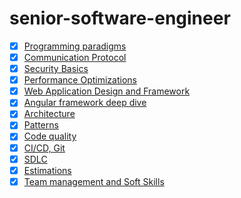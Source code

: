 # senior-software-engineer

- [x] [Programming paradigms](https://github.com/bmarvinb/js-senior-grow/tree/master/programming-paradigms)
- [x] [Communication Protocol](https://github.com/bmarvinb/js-senior-grow/tree/master/communication-protocols)
- [x] [Security Basics](https://github.com/bmarvinb/js-senior-grow/tree/master/security-basics)
- [x] [Performance Optimizations](https://github.com/bmarvinb/js-senior-grow/tree/master/performance)
- [x] [Web Application Design and Framework](https://github.com/bmarvinb/js-senior-grow/tree/master/web-application-design)
- [x] [Angular framework deep dive](https://github.com/bmarvinb/js-senior-grow/tree/master/angular)
- [x] [Architecture](https://github.com/bmarvinb/js-senior-grow/tree/master/architecture)
- [x] [Patterns](https://github.com/bmarvinb/js-senior-grow/tree/master/patterns)
- [x] [Code quality](https://github.com/bmarvinb/js-senior-grow/tree/master/code-quality)
- [x] [CI/CD, Git](https://github.com/bmarvinb/js-senior-grow/tree/master/ci-cd)
- [x] [SDLC](https://github.com/bmarvinb/js-senior-grow/tree/master/sdlc)
- [x] [Estimations](https://github.com/bmarvinb/js-senior-grow/tree/master/estimations)
- [x] [Team management and Soft Skills](https://github.com/bmarvinb/js-senior-grow/tree/master/soft-skills) 
